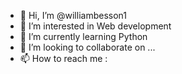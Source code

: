 - 👋 Hi, I’m @williambesson1
- 👀 I’m interested in Web development
- 🌱 I’m currently learning Python
- 💞️ I’m looking to collaborate on ...
- 📫 How to reach me : 

<!---
williambesson1/williambesson1 is a ✨ special ✨ repository because its `README.md` (this file) appears on your GitHub profile.
You can click the Preview link to take a look at your changes.
--->
